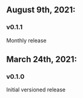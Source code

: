 

## August 9th, 2021:
### v0.1.1 
Monthly release

## March 24th, 2021:
### v0.1.0 
Initial versioned release
